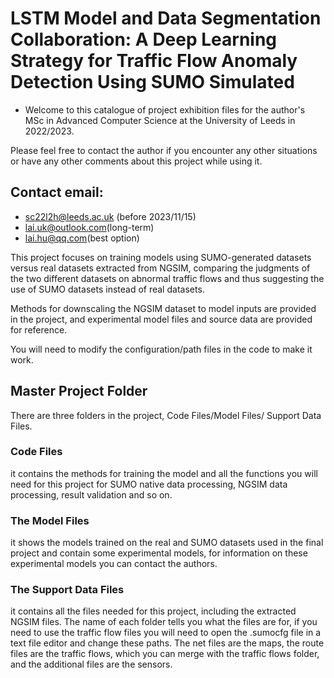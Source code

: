 # LSTM Model and Data Segmentation Collaboration: A Deep Learning Strategy for Traffic Flow Anomaly Detection Using SUMO Simulated

* Welcome to this catalogue of project exhibition files for the author's MSc in Advanced Computer Science at the University of Leeds in 2022/2023.

Please feel free to contact the author if you encounter any other situations or have any other comments about this project while using it.
## Contact email:

* sc22l2h@leeds.ac.uk (before 2023/11/15)
* lai.uk@outlook.com(long-term)
* lai.hu@qq.com(best option)
  
This project focuses on training models using SUMO-generated datasets versus real datasets extracted from NGSIM, comparing the judgments of the two different datasets on abnormal traffic flows and thus suggesting the use of SUMO datasets instead of real datasets.

Methods for downscaling the NGSIM dataset to model inputs are provided in the project, and experimental model files and source data are provided for reference.

You will need to modify the configuration/path files in the code to make it work.

## Master Project Folder

There are three folders in the project, Code Files/Model Files/ Support Data Files.

### Code Files
it contains the methods for training the model and all the functions you will need for this project for SUMO native data processing, NGSIM data processing, result validation and so on.

### The Model Files
it shows the models trained on the real and SUMO datasets used in the final project and contain some experimental models, for information on these experimental models you can contact the authors.

### The Support Data Files
it contains all the files needed for this project, including the extracted NGSIM files. The name of each folder tells you what the files are for, if you need to use the traffic flow files you will need to open the .sumocfg file in a text file editor and change these paths.
The net files are the maps, the route files are the traffic flows, which you can merge with the traffic flows folder, and the additional files are the sensors.
